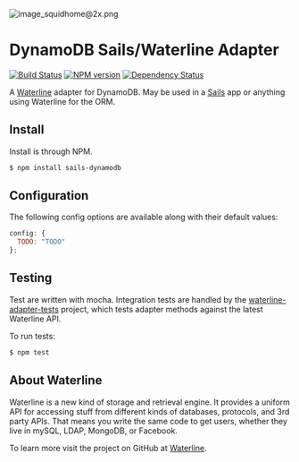 ![image_squidhome@2x.png](http://i.imgur.com/RIvu9.png)

# DynamoDB Sails/Waterline Adapter

[![Build Status](https://travis-ci.org/unvar/sails-dynamodb.png?branch=master)](https://travis-ci.org/unvar/sails-dynamodb) [![NPM version](https://badge.fury.io/js/sails-dynamodb.png)](http://badge.fury.io/js/sails-dynamodb) [![Dependency Status](https://gemnasium.com/balderdashy/sails-dynamodb.png)](https://gemnasium.com/balderdashy/sails-dynamodb)

A [Waterline](https://github.com/balderdashy/waterline) adapter for DynamoDB. May be used in a [Sails](https://github.com/balderdashy/sails) app or anything using Waterline for the ORM.

## Install

Install is through NPM.

```bash
$ npm install sails-dynamodb
```

## Configuration

The following config options are available along with their default values:

```javascript
config: {
  TODO: "TODO"
};
```

## Testing

Test are written with mocha. Integration tests are handled by the [waterline-adapter-tests](https://github.com/balderdashy/waterline-adapter-tests) project, which tests adapter methods against the latest Waterline API.

To run tests:

```bash
$ npm test
```

## About Waterline

Waterline is a new kind of storage and retrieval engine.  It provides a uniform API for accessing stuff from different kinds of databases, protocols, and 3rd party APIs.  That means you write the same code to get users, whether they live in mySQL, LDAP, MongoDB, or Facebook.

To learn more visit the project on GitHub at [Waterline](https://github.com/balderdashy/waterline).

